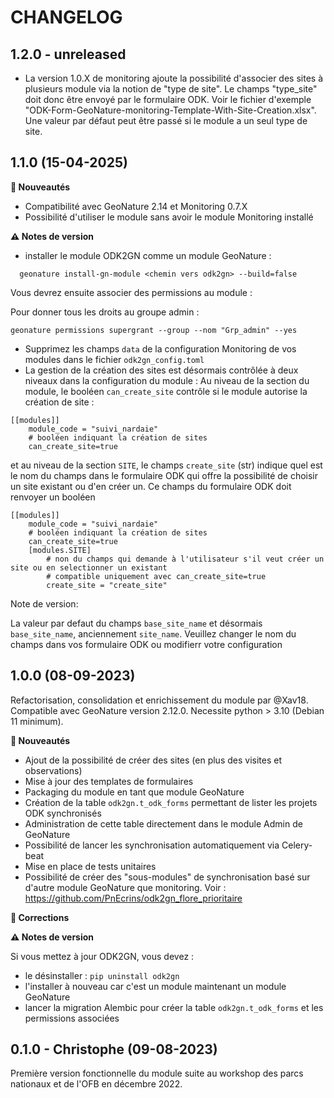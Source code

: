 CHANGELOG
=========

1.2.0 - unreleased
-------------------

- La version 1.0.X de monitoring ajoute la possibilité d'associer des sites à plusieurs module via la notion de "type de site". Le champs "type_site" doit donc être envoyé par le formulaire ODK. Voir le fichier d'exemple "ODK-Form-GeoNature-monitoring-Template-With-Site-Creation.xlsx". Une valeur par défaut peut être passé si le module a un seul type de site.

1.1.0 (15-04-2025)
------------------

**🚀 Nouveautés**

- Compatibilité avec GeoNature 2.14 et Monitoring 0.7.X
- Possibilité d'utiliser le module sans avoir le module Monitoring installé

**⚠️ Notes de version**

- installer le module ODK2GN comme un module GeoNature : 
```
  geonature install-gn-module <chemin vers odk2gn> --build=false
```
Vous devrez ensuite associer des permissions au module :

Pour donner tous les droits au groupe admin : 
```
geonature permissions supergrant --group --nom "Grp_admin" --yes
```

- Supprimez les champs `data` de la configuration Monitoring de vos modules dans le fichier `odk2gn_config.toml`
- La gestion de la création des sites est désormais contrôlée à deux niveaux dans la configuration du module :
Au niveau de la section du module, le booléen `can_create_site` contrôle si le module autorise la création de site : 

```
[[modules]]
    module_code = "suivi_nardaie"
    # booléen indiquant la création de sites
    can_create_site=true
```

et au niveau de la section `SITE`, le champs `create_site` (str) indique quel est le nom du champs dans le formulaire ODK qui offre la possibilité de choisir un site existant ou d'en créer un. Ce champs du formulaire ODK doit renvoyer un booléen
```
[[modules]]
    module_code = "suivi_nardaie"
    # booléen indiquant la création de sites
    can_create_site=true
    [modules.SITE]
        # non du champs qui demande à l'utilisateur s'il veut créer un site ou en selectionner un existant
        # compatible uniquement avec can_create_site=true
        create_site = "create_site"
```

Note de version:

La valeur par defaut du champs `base_site_name` et désormais `base_site_name`, anciennement `site_name`. Veuillez changer le nom du champs dans vos formulaire ODK ou modifierr votre configuration


1.0.0 (08-09-2023)
------------------

Refactorisation, consolidation et enrichissement du module par @Xav18.
Compatible avec GeoNature version 2.12.0.
Necessite python > 3.10 (Debian 11 minimum).

**🚀 Nouveautés**

- Ajout de la possibilité de créer des sites (en plus des visites et observations)
- Mise à jour des templates de formulaires
- Packaging du module en tant que module GeoNature
- Création de la table `odk2gn.t_odk_forms` permettant de lister les projets ODK synchronisés
- Administration de cette table directement dans le module Admin de GeoNature
- Possibilité de lancer les synchronisation automatiquement via Celery-beat
- Mise en place de tests unitaires
- Possibilité de créer des "sous-modules" de synchronisation basé sur d'autre module GeoNature que monitoring. Voir : https://github.com/PnEcrins/odk2gn_flore_prioritaire

**🐛 Corrections**

**⚠️ Notes de version**

Si vous mettez à jour ODK2GN, vous devez : 
- le désinstaller : `pip uninstall odk2gn`
- l'installer à nouveau car c'est un module maintenant un module GeoNature 
- lancer la migration Alembic pour créer la table `odk2gn.t_odk_forms` et les permissions associées

0.1.0 - Christophe (09-08-2023)
-------------------------------

Première version fonctionnelle du module suite au workshop des parcs nationaux et de l'OFB en décembre 2022.
